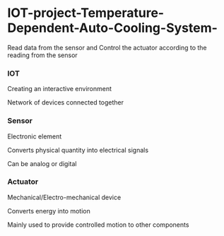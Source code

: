 # IOT-project-Temperature-Dependent-Auto-Cooling-System-
Read data from the sensor and Control the actuator according to the reading from the sensor

### IOT
  Creating an interactive environment
  
  Network of devices connected together
     
     
### Sensor


  Electronic element
  
  Converts physical quantity into electrical signals 
  
  Can be analog or digital
  
  
###  Actuator
  Mechanical/Electro-mechanical device
  
  Converts energy into motion
  
  Mainly used to provide controlled motion to other components
